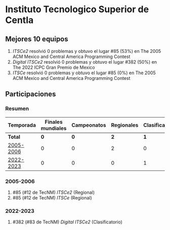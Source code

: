 # Instituto Tecnologico Superior de Centla

## Mejores 10 equipos

1. _ITSCe2_ resolvió 0 problemas y obtuvo el lugar #85 (53%) en The 2005 ACM Mexico and Central America Programming Contest
1. _Digital ITSCe2_ resolvió 0 problemas y obtuvo el lugar #382 (50%) en The 2022 ICPC Gran Premio de Mexico
1. _ITSCe_ resolvió 0 problemas y obtuvo el lugar #85 (0%) en The 2005 ACM Mexico and Central America Programming Contest

## Participaciones

### Resumen

| Temporada | Finales mundiales | Campeonatos | Regionales | Clasificatorios | Equipos |
| --- | --- | --- | --- | --- | --- |
| **Total** | **0** | **0** | **2** | **1** | **3** |
| [2005-2006](#2005-2006) | 0 | 0 | 2 | 0 | 2 |
| [2022-2023](#2022-2023) | 0 | 0 | 0 | 1 | 1 |

### 2005-2006

1. #85 (#12 de TecNM) _ITSCe2_ (Regional)
1. #85 (#12 de TecNM) _ITSCe_ (Regional)

### 2022-2023

1. #382 (#83 de TecNM) _Digital ITSCe2_ (Clasificatorio)



